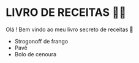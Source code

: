 # LIVRO DE RECEITAS :man_cook:



Olá ! Bem vindo ao meu livro secreto de receitas :hamburger:

- Strogonoff de frango
- Pavê 
- Bolo de cenoura